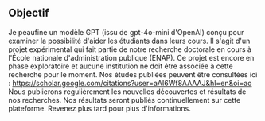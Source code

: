 ## Objectif
Je peaufine un modèle GPT (issu de gpt-4o-mini d'OpenAI) conçu pour examiner la possibilité d'aider les étudiants dans leurs cours. Il s'agit d'un projet expérimental qui fait partie de notre recherche doctorale en cours à l'École nationale d'administration publique (ENAP). Ce projet est encore en phase exploratoire et aucune institution ne doit être associée à cette recherche pour le moment. Nos études publiées peuvent être consultées ici : https://scholar.google.com/citations?user=aAI6Wf8AAAAJ&hl=en&oi=ao
Nous publierons regulièrement les nouvelles découvertes et résultats de nos recherches. Nos résultats seront publiés continuellement sur cette plateforme. Revenez plus tard pour plus d'informations.
